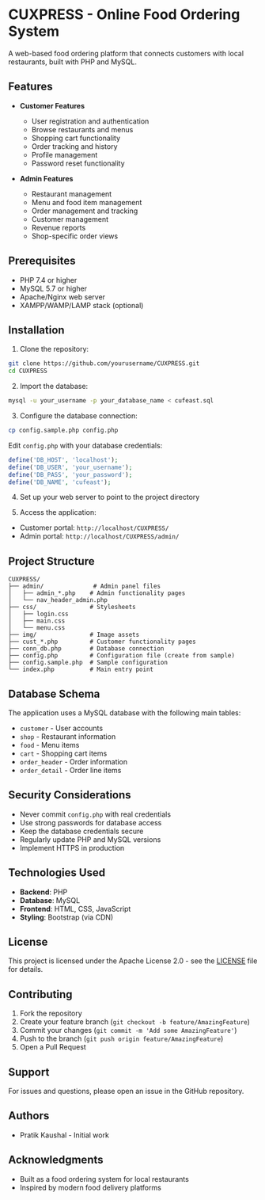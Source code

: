 # CUXPRESS - Online Food Ordering System

A web-based food ordering platform that connects customers with local restaurants, built with PHP and MySQL.

## Features

- **Customer Features**
  - User registration and authentication
  - Browse restaurants and menus
  - Shopping cart functionality
  - Order tracking and history
  - Profile management
  - Password reset functionality

- **Admin Features**
  - Restaurant management
  - Menu and food item management
  - Order management and tracking
  - Customer management
  - Revenue reports
  - Shop-specific order views

## Prerequisites

- PHP 7.4 or higher
- MySQL 5.7 or higher
- Apache/Nginx web server
- XAMPP/WAMP/LAMP stack (optional)

## Installation

1. Clone the repository:
```bash
git clone https://github.com/yourusername/CUXPRESS.git
cd CUXPRESS
```

2. Import the database:
```bash
mysql -u your_username -p your_database_name < cufeast.sql
```

3. Configure the database connection:
```bash
cp config.sample.php config.php
```
Edit `config.php` with your database credentials:
```php
define('DB_HOST', 'localhost');
define('DB_USER', 'your_username');
define('DB_PASS', 'your_password');
define('DB_NAME', 'cufeast');
```

4. Set up your web server to point to the project directory

5. Access the application:
- Customer portal: `http://localhost/CUXPRESS/`
- Admin portal: `http://localhost/CUXPRESS/admin/`

## Project Structure

```
CUXPRESS/
├── admin/              # Admin panel files
│   ├── admin_*.php    # Admin functionality pages
│   └── nav_header_admin.php
├── css/               # Stylesheets
│   ├── login.css
│   ├── main.css
│   └── menu.css
├── img/               # Image assets
├── cust_*.php         # Customer functionality pages
├── conn_db.php        # Database connection
├── config.php         # Configuration file (create from sample)
├── config.sample.php  # Sample configuration
└── index.php          # Main entry point
```

## Database Schema

The application uses a MySQL database with the following main tables:
- `customer` - User accounts
- `shop` - Restaurant information
- `food` - Menu items
- `cart` - Shopping cart items
- `order_header` - Order information
- `order_detail` - Order line items

## Security Considerations

- Never commit `config.php` with real credentials
- Use strong passwords for database access
- Keep the database credentials secure
- Regularly update PHP and MySQL versions
- Implement HTTPS in production

## Technologies Used

- **Backend**: PHP
- **Database**: MySQL
- **Frontend**: HTML, CSS, JavaScript
- **Styling**: Bootstrap (via CDN)

## License

This project is licensed under the Apache License 2.0 - see the [LICENSE](LICENSE) file for details.

## Contributing

1. Fork the repository
2. Create your feature branch (`git checkout -b feature/AmazingFeature`)
3. Commit your changes (`git commit -m 'Add some AmazingFeature'`)
4. Push to the branch (`git push origin feature/AmazingFeature`)
5. Open a Pull Request

## Support

For issues and questions, please open an issue in the GitHub repository.

## Authors

- Pratik Kaushal - Initial work

## Acknowledgments

- Built as a food ordering system for local restaurants
- Inspired by modern food delivery platforms
